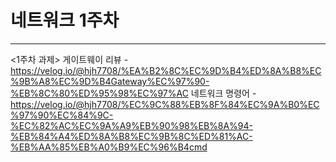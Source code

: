 # 네트워크 1주차
-------
<1주차 과제>
게이트웨이 리뷰 - https://velog.io/@hjh7708/%EA%B2%8C%EC%9D%B4%ED%8A%B8%EC%9B%A8%EC%9D%B4Gateway%EC%97%90-%EB%8C%80%ED%95%98%EC%97%AC
네트워크 명령어 - https://velog.io/@hjh7708/%EC%9C%88%EB%8F%84%EC%9A%B0%EC%97%90%EC%84%9C-%EC%82%AC%EC%9A%A9%EB%90%98%EB%8A%94-%EB%84%A4%ED%8A%B8%EC%9B%8C%ED%81%AC-%EB%AA%85%EB%A0%B9%EC%96%B4cmd
